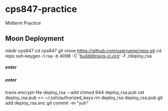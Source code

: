 # cps847-practice
Midterm Practice
## Moon Deployment
mkdir cps847
cd cps847
git clone https://github.com/username/repo.git
cd repo
ssh-keygen -t rsa -b 4096 -C 'build@travis-ci.org' -f ./deploy_rsa
##### enter
##### enter
travis encrypt-file deploy_rsa --add
chmod 644 deploy_rsa.pub
cat deploy_rsa.pub >> ~/.ssh/authorized_keys
rm deploy_rsa deploy_rsa.pub
git add deploy_rsa.enc
git commit -m "yuh"

